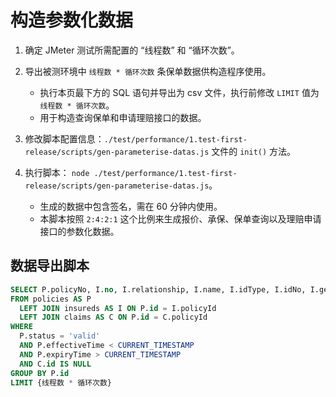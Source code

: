 # 构造参数化数据

1. 确定 JMeter 测试所需配置的 “线程数” 和 “循环次数”。

2. 导出被测环境中 `线程数 * 循环次数` 条保单数据供构造程序使用。

   - 执行本页最下方的 SQL 语句并导出为 csv 文件，执行前修改 `LIMIT` 值为 `线程数 * 循环次数`。
   - 用于构造查询保单和申请理赔接口的数据。

3. 修改脚本配置信息：`./test/performance/1.test-first-release/scripts/gen-parameterise-datas.js` 文件的 `init()` 方法。

4. 执行脚本： `node ./test/performance/1.test-first-release/scripts/gen-parameterise-datas.js`。

   - 生成的数据中包含签名，需在 60 分钟内使用。
   - 本脚本按照 `2:4:2:1` 这个比例来生成报价、承保、保单查询以及理赔申请接口的参数化数据。

## 数据导出脚本

```SQL
SELECT P.policyNo, I.no, I.relationship, I.name, I.idType, I.idNo, I.gender, I.birth
FROM policies AS P
  LEFT JOIN insureds AS I ON P.id = I.policyId
  LEFT JOIN claims AS C ON P.id = C.policyId
WHERE
  P.status = 'valid'
  AND P.effectiveTime < CURRENT_TIMESTAMP
  AND P.expiryTime > CURRENT_TIMESTAMP
  AND C.id IS NULL
GROUP BY P.id
LIMIT {线程数 * 循环次数}
```
